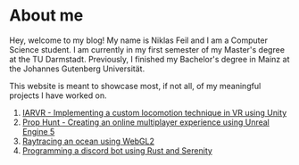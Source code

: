 # About me
Hey, welcome to my blog! My name is Niklas Feil and I am a Computer Science student. I am currently in my first semester of my Master's degree at the TU Darmstadt. Previously, I finished my Bachelor's degree in Mainz at the Johannes Gutenberg Universität.

This website is meant to showcase most, if not all, of my meaningful projects I have worked on.

1. [IARVR - Implementing a custom locomotion technique in VR using Unity](./IARVR.html)
2. [Prop Hunt - Creating an online multiplayer experience using Unreal Engine 5](./prop_hunt.html)
3. [Raytracing an ocean using WebGL2](./raytracing_ocean.html)
4. [Programming a discord bot using Rust and Serenity](./discord_bot.html)
